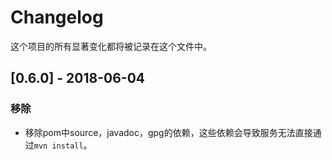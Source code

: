 # Changelog

这个项目的所有显著变化都将被记录在这个文件中。

## [0.6.0] - 2018-06-04

### 移除

- 移除pom中source，javadoc，gpg的依赖，这些依赖会导致服务无法直接通过`mvn install`。